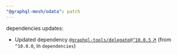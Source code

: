 ```yaml
---
"@graphql-mesh/odata": patch
---
```

dependencies updates:
  - Updated dependency [`@graphql-tools/delegate@^10.0.5` ↗︎](https://www.npmjs.com/package/@graphql-tools/delegate/v/10.0.5) (from `^10.0.0`, in `dependencies`)
